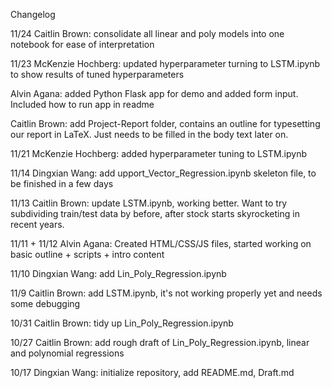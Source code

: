 Changelog

11/24
Caitlin Brown: consolidate all linear and poly models into one notebook for ease of interpretation

11/23
McKenzie Hochberg: updated hyperparameter turning to LSTM.ipynb to show results of tuned hyperparameters

Alvin Agana: added Python Flask app for demo and added form input. Included how to run app in readme

Caitlin Brown: add Project-Report folder, contains an outline for typesetting our report in LaTeX. Just needs to be filled in the body text later on.

11/21
McKenzie Hochberg: added hyperparameter tuning to LSTM.ipynb

11/14 
Dingxian Wang: add upport_Vector_Regression.ipynb skeleton file, to be finished in a few days

11/13 Caitlin Brown: update LSTM.ipynb, working better. Want to try subdividing train/test data by before, after stock starts skyrocketing in recent years.

11/11 + 11/12
Alvin Agana: Created HTML/CSS/JS files, started working on basic outline + scripts + intro content

11/10
Dingxian Wang: add Lin_Poly_Regression.ipynb

11/9
Caitlin Brown: add LSTM.ipynb, it's not working properly yet and needs some debugging

10/31
Caitlin Brown: tidy up Lin_Poly_Regression.ipynb

10/27
Caitlin Brown: add rough draft of Lin_Poly_Regression.ipynb, linear and polynomial regressions

10/17
Dingxian Wang: initialize repository, add README.md, Draft.md
